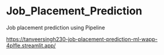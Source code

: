 # Job_Placement_Prediction
Job placement prediction using Pipeline

https://tanveersingh230-job-placement-prediction-ml-wapp-4plfle.streamlit.app/
